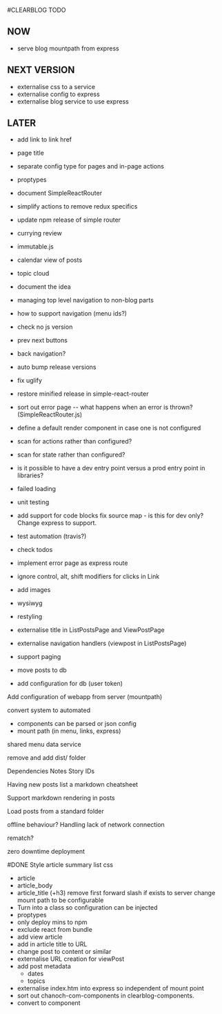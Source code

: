 #CLEARBLOG TODO 
## NOW
- serve blog mountpath from express

## NEXT VERSION
- externalise css to a service
- externalise config to express
- externalise blog service to use express

## LATER
- add link to link href

- page title
- separate config type for pages and in-page actions
- proptypes
- document SimpleReactRouter

- simplify actions to remove redux specifics
- update npm release of simple router

- currying review
- immutable.js
- calendar view of posts
- topic cloud
- document the idea
- managing top level navigation to non-blog parts
- how to support navigation (menu ids?)
- check no js version
- prev next buttons
- back navigation?
- auto bump release versions
- fix uglify
- restore minified release in simple-react-router
- sort out error page
 -- what happens when an error is thrown? (SimpleReactRouter.js)
- define a default render component in case one is not configured
- scan for actions rather than configured? 
- scan for state rather than configured?
- is it possible to have a dev entry point versus a prod entry point in libraries?
- failed loading
- unit testing
- add support for code blocks
fix source map - is this for dev only? Change express to support.
- test automation (travis?)
- check todos

- implement error page as express route
- ignore control, alt, shift modifiers for clicks in Link
- add images
- wysiwyg
- restyling
- externalise title in ListPostsPage and ViewPostPage
- externalise navigation handlers (viewpost in ListPostsPage)
- support paging
- move posts to db
 - add configuration for db (user token)

Add configuration of webapp from server (mountpath)

convert system to automated
 - components can be parsed or json config
 - mount path (in menu, links, express)


shared menu data service

remove and add dist/ folder


Dependencies
Notes
Story IDs

Having new posts list a markdown cheatsheet

Support markdown rendering in posts

Load posts from a standard folder

offline behaviour?
Handling lack of network connection

rematch? 

zero downtime deployment

#DONE
Style article summary list
css
- article
- article_body
- article_title (+h3)
remove first forward slash if exists to server
change mount path to be configurable
- Turn into a class so configuration can be injected
- proptypes
- only deploy mins to npm
- exclude react from bundle
- add view article
- add in article title to URL
- change post to content or similar
- externalise URL creation for viewPost
- add post metadata
    - dates 
    - topics
- externalise index.htm into express so independent of mount point
- sort out chanoch-com-components in clearblog-components. 
- convert to component
